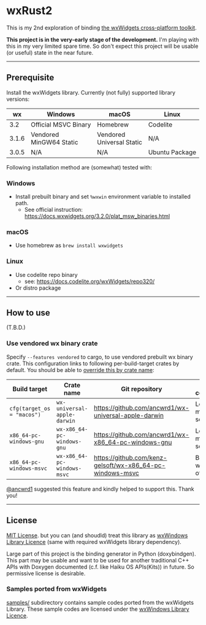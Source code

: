 # wxRust2

This is my 2nd exploration of binding [the wxWidgets cross-platform toolkit](https://www.wxwidgets.org/).

**This project is in the very-early stage of the development.** I'm playing with this in my very limited spare time. So don't expect this project will be usable (or useful) state in the near future.

---

## Prerequisite

Install the wxWidgets library. Currently (not fully) supported library versions:

|wx   |Windows |macOS   |Linux   |
|-----|--------|--------|--------|
|3.2  |Official MSVC Binary|Homebrew|Codelite|
|3.1.6|Vendored<br>MinGW64 Static|Vendored<br>Universal Static|N/A|
|3.0.5|N/A     |N/A     |Ubuntu Package|

Following installation method are (somewhat) tested with:

### Windows

- Install prebuilt binary and set `%wxwin` environment variable to installed path.
    - See official instruction: https://docs.wxwidgets.org/3.2.0/plat_msw_binaries.html

### macOS

- Use homebrew as `brew install wxwidgets`

### Linux

- Use codelite repo binary
    - see: https://docs.codelite.org/wxWidgets/repo320/
- Or distro package

---

## How to use

(T.B.D.)

### Use vendored wx binary crate

Specify `--features vendored` to cargo, to use vendored prebuilt wx binary crate. This configuration links to following per-build-target crates by default. You should be able to [override this by crate name](https://doc.rust-lang.org/cargo/reference/overriding-dependencies.html):

|Build target|Crate name|Git repository|Build configuration|
|------------|----------|--------------|-------------------|
|`cfg(target_os = "macos")`|`wx-universal-apple-darwin`|https://github.com/ancwrd1/wx-universal-apple-darwin|Lean and mean config, see repo.| 
|`x86_64-pc-windows-gnu`|`wx-x86_64-pc-windows-gnu`|https://github.com/ancwrd1/wx-x86_64-pc-windows-gnu|Lean and mean config, see repo.|
|`x86_64-pc-windows-msvc`|`wx-x86_64-pc-windows-msvc`|https://github.com/kenz-gelsoft/wx-x86_64-pc-windows-msvc|Bundled wx3.1.7 official build|

[@ancwrd1](https://github.com/ancwrd1) suggested this feature and kindly helped to support this. Thank you!

---

## License

[MIT License](https://opensource.org/licenses/mit-license.php). but you can (and shoudld) treat this library as [wxWindows Library Licence](https://www.wxwidgets.org/about/licence/) (same with required wxWidgets library dependency).

Large part of this project is the binding generator in Python (doxybindgen). This part may be usable and want to be used for another traditional C++ APIs with Doxygen documented (c.f. like Haiku OS APIs(Kits)) in future. So permissive license is desirable.

### Samples ported from wxWidgets

[samples/](./samples/) subdirectory contains sample codes ported from the wxWidgets Library. These sample codes are licensed under the [wxWindows Library Licence](https://www.wxwidgets.org/about/licence/).
